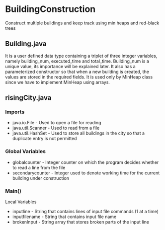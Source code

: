 # BuildingConstruction
Construct multiple buildings and keep track using min heaps and red-black trees

## Building.java
It is a user defined data type containing a triplet of three integer variables, namely building_num, executed_time and total_time. Building_num is a unique value, its importance will be explained later. It also has a parameterized constructor so that when a new building is created, the values are stored in the required fields. It is used only by MinHeap class since we have to implement
MinHeap using arrays.

## risingCity.java
### Imports
 - java.io.File - Used to open a file for reading
 - java.util.Scanner - Used to read from a file
 - java.util.HashSet - Used to store all buildings in the city so that a duplicate entry is not permitted

### Global Variables
 - globalcounter - Integer counter on which the program decides whether to read a line from the file
 - secondarycounter - Integer used to denote working time for the current building under construction

### Main()
Local Variables
 - inputline - String that contains lines of input file commands (1 at a time)
 - inputfilename - String that contains input file name
 - brokenInput - String array that stores broken parts of the input line
